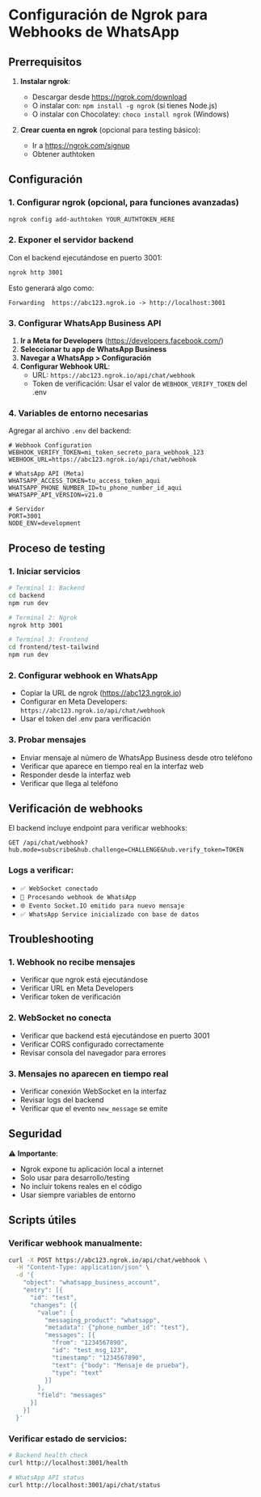 # Configuración de Ngrok para Webhooks de WhatsApp

## Prerrequisitos

1. **Instalar ngrok**: 
   - Descargar desde https://ngrok.com/download
   - O instalar con: `npm install -g ngrok` (si tienes Node.js)
   - O instalar con Chocolatey: `choco install ngrok` (Windows)

2. **Crear cuenta en ngrok** (opcional para testing básico):
   - Ir a https://ngrok.com/signup
   - Obtener authtoken

## Configuración

### 1. Configurar ngrok (opcional, para funciones avanzadas)
```bash
ngrok config add-authtoken YOUR_AUTHTOKEN_HERE
```

### 2. Exponer el servidor backend
Con el backend ejecutándose en puerto 3001:
```bash
ngrok http 3001
```

Esto generará algo como:
```
Forwarding  https://abc123.ngrok.io -> http://localhost:3001
```

### 3. Configurar WhatsApp Business API

1. **Ir a Meta for Developers** (https://developers.facebook.com/)
2. **Seleccionar tu app de WhatsApp Business**
3. **Navegar a WhatsApp > Configuración**
4. **Configurar Webhook URL**:
   - URL: `https://abc123.ngrok.io/api/chat/webhook`
   - Token de verificación: Usar el valor de `WEBHOOK_VERIFY_TOKEN` del .env

### 4. Variables de entorno necesarias

Agregar al archivo `.env` del backend:

```env
# Webhook Configuration
WEBHOOK_VERIFY_TOKEN=mi_token_secreto_para_webhook_123
WEBHOOK_URL=https://abc123.ngrok.io/api/chat/webhook

# WhatsApp API (Meta)
WHATSAPP_ACCESS_TOKEN=tu_access_token_aqui
WHATSAPP_PHONE_NUMBER_ID=tu_phone_number_id_aqui
WHATSAPP_API_VERSION=v21.0

# Servidor
PORT=3001
NODE_ENV=development
```

## Proceso de testing

### 1. Iniciar servicios
```bash
# Terminal 1: Backend
cd backend
npm run dev

# Terminal 2: Ngrok
ngrok http 3001

# Terminal 3: Frontend  
cd frontend/test-tailwind
npm run dev
```

### 2. Configurar webhook en WhatsApp
- Copiar la URL de ngrok (https://abc123.ngrok.io)
- Configurar en Meta Developers: `https://abc123.ngrok.io/api/chat/webhook`
- Usar el token del .env para verificación

### 3. Probar mensajes
- Enviar mensaje al número de WhatsApp Business desde otro teléfono
- Verificar que aparece en tiempo real en la interfaz web
- Responder desde la interfaz web
- Verificar que llega al teléfono

## Verificación de webhooks

El backend incluye endpoint para verificar webhooks:
```
GET /api/chat/webhook?hub.mode=subscribe&hub.challenge=CHALLENGE&hub.verify_token=TOKEN
```

### Logs a verificar:
- `✅ WebSocket conectado`
- `📨 Procesando webhook de WhatsApp`
- `🌐 Evento Socket.IO emitido para nuevo mensaje`
- `✅ WhatsApp Service inicializado con base de datos`

## Troubleshooting

### 1. Webhook no recibe mensajes
- Verificar que ngrok está ejecutándose
- Verificar URL en Meta Developers
- Verificar token de verificación

### 2. WebSocket no conecta
- Verificar que backend está ejecutándose en puerto 3001
- Verificar CORS configurado correctamente
- Revisar consola del navegador para errores

### 3. Mensajes no aparecen en tiempo real
- Verificar conexión WebSocket en la interfaz
- Revisar logs del backend
- Verificar que el evento `new_message` se emite

## Seguridad

⚠️ **Importante**: 
- Ngrok expone tu aplicación local a internet
- Solo usar para desarrollo/testing
- No incluir tokens reales en el código
- Usar siempre variables de entorno

## Scripts útiles

### Verificar webhook manualmente:
```bash
curl -X POST https://abc123.ngrok.io/api/chat/webhook \
  -H "Content-Type: application/json" \
  -d '{
    "object": "whatsapp_business_account",
    "entry": [{
      "id": "test",
      "changes": [{
        "value": {
          "messaging_product": "whatsapp",
          "metadata": {"phone_number_id": "test"},
          "messages": [{
            "from": "1234567890",
            "id": "test_msg_123",
            "timestamp": "1234567890",
            "text": {"body": "Mensaje de prueba"},
            "type": "text"
          }]
        },
        "field": "messages"
      }]
    }]
  }'
```

### Verificar estado de servicios:
```bash
# Backend health check
curl http://localhost:3001/health

# WhatsApp API status
curl http://localhost:3001/api/chat/status
``` 